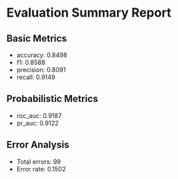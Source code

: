 # Evaluation Summary Report

## Basic Metrics

- accuracy: 0.8498
- f1: 0.8588
- precision: 0.8091
- recall: 0.9149

## Probabilistic Metrics

- roc_auc: 0.9187
- pr_auc: 0.9122

## Error Analysis

- Total errors: 99
- Error rate: 0.1502
